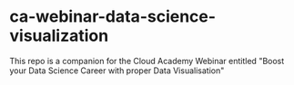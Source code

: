 # ca-webinar-data-science-visualization
This repo is a companion for the Cloud Academy Webinar entitled "Boost your Data Science Career with proper Data Visualisation"
